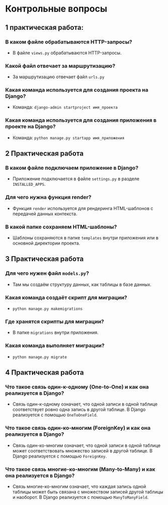 # Контрольные вопросы
## 1 практическая работа:
### В каком файле обрабатываются HTTP-запросы?
* В файле `views.py` обрабатываются HTTP-запросы.

### Какой файл отвечает за маршрутизацию?
* За маршрутизацию отвечает файл `urls.py`

### Какая команда используется для создания проекта на Django?
* Команда: `django-admin startproject имя_проекта`

### Какая команда используется для создания приложения в проекте на Django?
* Команда: `python manage.py startapp имя_приложения`


## 2 Практическая работа
### В каком файле подключаем приложение в Django?
* Приложение подключается в файле `settings.py` в разделе `INSTALLED_APPS`.

### Для чего нужна функция render?
* Функция `render` используется для рендеринга HTML-шаблонов с передачей данных контекста.

### В какой папке сохраняем HTML-шаблоны?
* Шаблоны сохраняются в папке `templates` внутри приложения или в основной директории проекта.


## 3 Практическая работа
### Для чего нужен файл `models.py`?
* Там мы создаём структуру данных, как таблицы в базе данных.

### Какая команда создаёт скрипт для миграции?
* `python manage.py makemigrations`

### Где хранятся скрипты для миграции?
* В папке `migrations` внутри приложения.

### Какая команда выполняет миграции?
* ``python manage.py migrate``


## 4 Практическая работа
### Что такое связь один-к-одному (One-to-One) и как она реализуется в Django?
* Связь один-к-одному означает, что одной записи в одной таблице соответствует ровно одна запись в другой таблице. В Django реализуется с помощью `OneToOneField`.

### Что такое связь один-ко-многим (ForeignKey) и как она реализуется в Django?
* Связь один-ко-многим означает, что одной записи в одной таблице может соответствовать множество записей в другой таблице. В Django реализуется с помощью `ForeignKey`.

### Что такое связь многие-ко-многим (Many-to-Many) и как она реализуется в Django?
* Связь многие-ко-многим означает, что каждая запись одной таблицы может быть связана с множеством записей другой таблицы и наоборот. В Django реализуется с помощью `ManyToManyField`.


